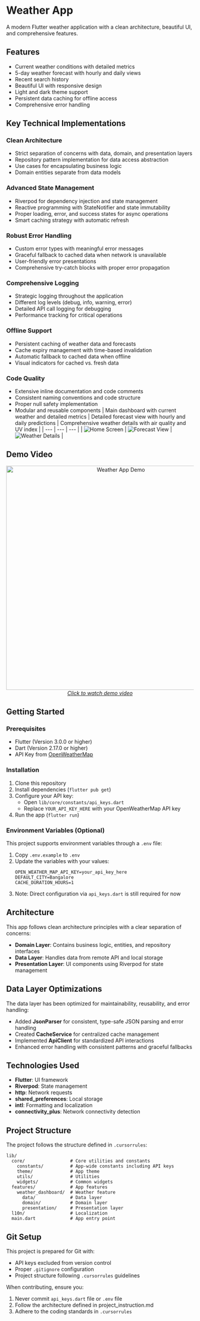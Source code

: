 # Weather App

A modern Flutter weather application with a clean architecture, beautiful UI, and comprehensive features.

## Features

- Current weather conditions with detailed metrics
- 5-day weather forecast with hourly and daily views
- Recent search history
- Beautiful UI with responsive design
- Light and dark theme support
- Persistent data caching for offline access
- Comprehensive error handling

## Key Technical Implementations

### Clean Architecture
- Strict separation of concerns with data, domain, and presentation layers
- Repository pattern implementation for data access abstraction
- Use cases for encapsulating business logic
- Domain entities separate from data models

### Advanced State Management
- Riverpod for dependency injection and state management
- Reactive programming with StateNotifier and state immutability
- Proper loading, error, and success states for async operations
- Smart caching strategy with automatic refresh

### Robust Error Handling
- Custom error types with meaningful error messages
- Graceful fallback to cached data when network is unavailable
- User-friendly error presentations
- Comprehensive try-catch blocks with proper error propagation

### Comprehensive Logging
- Strategic logging throughout the application
- Different log levels (debug, info, warning, error)
- Detailed API call logging for debugging
- Performance tracking for critical operations

### Offline Support
- Persistent caching of weather data and forecasts
- Cache expiry management with time-based invalidation
- Automatic fallback to cached data when offline
- Visual indicators for cached vs. fresh data

### Code Quality
- Extensive inline documentation and code comments
- Consistent naming conventions and code structure
- Proper null safety implementation
- Modular and reusable components
| Main dashboard with current weather and detailed metrics | Detailed forecast view with hourly and daily predictions | Comprehensive weather details with air quality and UV index |
| --- | --- | --- |
| ![Home Screen](screenshots/shot1.jpg) | ![Forecast View](screenshots/shot2.jpg) | ![Weather Details](screenshots/shot3.jpg) |

## Demo Video

<p align="center">
  <a href="screenshots/demo_vid-1.mp4">
    <img src="screenshots/thumbnail.png" alt="Weather App Demo" width="600">
    <br>
    <em>Click to watch demo video</em>
  </a>
</p>

## Getting Started

### Prerequisites
- Flutter (Version 3.0.0 or higher)
- Dart (Version 2.17.0 or higher)
- API Key from [OpenWeatherMap](https://openweathermap.org/api)

### Installation
1. Clone this repository
2. Install dependencies (`flutter pub get`)
3. Configure your API key:
   - Open `lib/core/constants/api_keys.dart`
   - Replace `YOUR_API_KEY_HERE` with your OpenWeatherMap API key
4. Run the app (`flutter run`)

### Environment Variables (Optional)
This project supports environment variables through a `.env` file:
1. Copy `.env.example` to `.env`
2. Update the variables with your values:
   ```
   OPEN_WEATHER_MAP_API_KEY=your_api_key_here
   DEFAULT_CITY=Bangalore
   CACHE_DURATION_HOURS=1
   ```
3. Note: Direct configuration via `api_keys.dart` is still required for now

## Architecture

This app follows clean architecture principles with a clear separation of concerns:

- **Domain Layer**: Contains business logic, entities, and repository interfaces
- **Data Layer**: Handles data from remote API and local storage
- **Presentation Layer**: UI components using Riverpod for state management

## Data Layer Optimizations

The data layer has been optimized for maintainability, reusability, and error handling:

- Added **JsonParser** for consistent, type-safe JSON parsing and error handling
- Created **CacheService** for centralized cache management
- Implemented **ApiClient** for standardized API interactions
- Enhanced error handling with consistent patterns and graceful fallbacks

## Technologies Used

- **Flutter**: UI framework
- **Riverpod**: State management
- **http**: Network requests
- **shared_preferences**: Local storage
- **intl**: Formatting and localization
- **connectivity_plus**: Network connectivity detection

## Project Structure

The project follows the structure defined in `.cursorrules`:

```
lib/
  core/                 # Core utilities and constants
    constants/          # App-wide constants including API keys
    theme/              # App theme
    utils/              # Utilities
    widgets/            # Common widgets
  features/             # App features
    weather_dashboard/  # Weather feature
      data/             # Data layer
      domain/           # Domain layer
      presentation/     # Presentation layer
  l10n/                 # Localization
  main.dart             # App entry point
```

## Git Setup

This project is prepared for Git with:
- API keys excluded from version control
- Proper `.gitignore` configuration
- Project structure following `.cursorrules` guidelines

When contributing, ensure you:
1. Never commit `api_keys.dart` file or `.env` file
2. Follow the architecture defined in project_instruction.md
3. Adhere to the coding standards in `.cursorrules`

